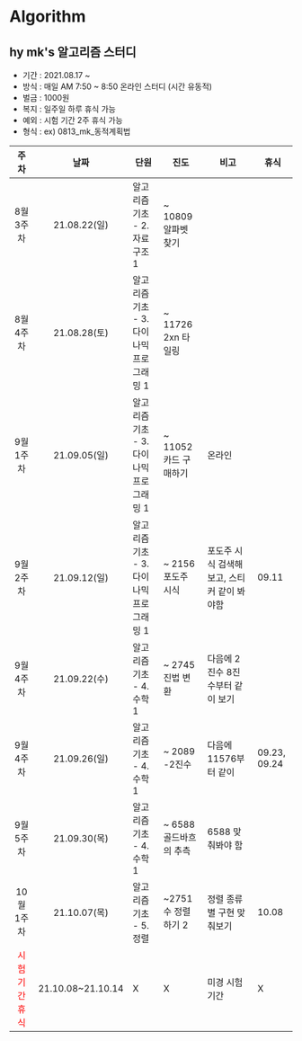 # Algorithm

## hy mk's 알고리즘 스터디 
- 기간 : 2021.08.17 ~
- 방식 : 매일 AM 7:50 ~ 8:50 온라인 스터디 (시간 유동적)
- 벌금 : 1000원 
- 복지 : 일주일 하루 휴식 가능 
- 예외 : 시험 기간 2주 휴식 가능 
- 형식 : ex) 0813_mk_동적계획법

|주차|날짜|단원|진도|비고|휴식|
|:---:|:---:|--|--|--|--|
|8월 3주차|21.08.22(일)|알고리즘 기초 - 2. 자료구조 1| ~ 10809 알파벳 찾기||
|8월 4주차|21.08.28(토)|알고리즘 기초 - 3. 다이나믹 프로그래밍 1| ~ 11726 2xn 타일링|||
|9월 1주차|21.09.05(일)|알고리즘 기초 - 3. 다이나믹 프로그래밍 1| ~ 11052 카드 구매하기|온라인||
|9월 2주차|21.09.12(일)|알고리즘 기초 - 3. 다이나믹 프로그래밍 1| ~ 2156 포도주 시식|포도주 시식 검색해보고, 스티커 같이 봐야함|09.11|
|9월 4주차|21.09.22(수)|알고리즘 기초 - 4. 수학 1| ~ 2745 진법 변환|다음에 2진수 8진수부터 같이 보기||
|9월 4주차|21.09.26(일)|알고리즘 기초 - 4. 수학 1| ~ 2089 -2진수|다음에 11576부터 같이|09.23, 09.24|
|9월 5주차|21.09.30(목)|알고리즘 기초 - 4. 수학 1| ~ 6588 골드바흐의 추측|6588 맞춰봐야 함||
|10월 1주차|21.10.07(목)|알고리즘 기초 - 5. 정렬| ~2751 수 정렬하기 2|정렬 종류별 구현 맞춰보기|10.08|
|<span style="color:red">시험기간 휴식</span>|21.10.08~21.10.14|X|X|미경 시험 기간|X|
